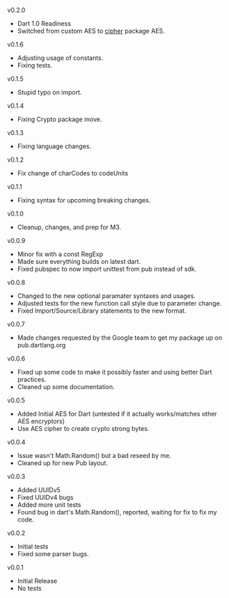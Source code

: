 v0.2.0
- Dart 1.0 Readiness
- Switched from custom AES to [cipher](https://github.com/izaera/cipher) package AES.

v0.1.6
- Adjusting usage of constants.
- Fixing tests.

v0.1.5
- Stupid typo on import.

v0.1.4
- Fixing Crypto package move.

v0.1.3
- Fixing language changes.

v0.1.2
- Fix change of charCodes to codeUnits

v0.1.1
- Fixing syntax for upcoming breaking changes.

v0.1.0
- Cleanup, changes, and prep for M3.

v0.0.9
- Minor fix with a const RegExp
- Made sure everything builds on latest dart.
- Fixed pubspec to now import unittest from pub instead of sdk.

v0.0.8
- Changed to the new optional paramater syntaxes and usages.
- Adjusted tests for the new function call style due to parameter change.
- Fixed Import/Source/Library statements to the new format.

v0.0.7
- Made changes requested by the Google team to get my package up on pub.dartlang.org

v0.0.6
- Fixed up some code to make it possibly faster and using better Dart practices.
- Cleaned up some documentation.

v0.0.5
- Added Initial AES for Dart (untested if it actually works/matches other AES encryptors)
- Use AES cipher to create crypto strong bytes.

v0.0.4
- Issue wasn't Math.Random() but a bad reseed by me.
- Cleaned up for new Pub layout.

v0.0.3
- Added UUIDv5
- Fixed UUIDv4 bugs
- Added more unit tests
- Found bug in dart's Math.Random(), reported, waiting for fix to fix my code.

v0.0.2
- Initial tests
- Fixed some parser bugs.

v0.0.1
- Initial Release
- No tests
